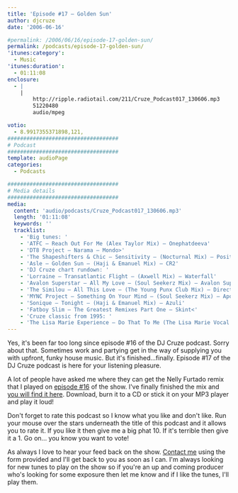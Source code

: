 ```yaml
---
title: 'Episode #17 – Golden Sun'
author: djcruze
date: '2006-06-16'

#permalink: /2006/06/16/episode-17-golden-sun/
permalink: /podcasts/episode-17-golden-sun/
'itunes:category':
  - Music
'itunes:duration':
  - 01:11:08
enclosure:
  - |
    |
        http://ripple.radiotail.com/211/Cruze_Podcast017_130606.mp3
        51220480
        audio/mpeg

votio:
  - 8.9917355371898,121,
###################################
# Podcast
###################################
template: audioPage
categories:
  - Podcasts

###################################
# Media details
###################################
media:
  content: 'audio/podcasts/Cruze_Podcast017_130606.mp3'
  length: '01:11:08'
  keywords: ''
  tracklist:
    - 'Big tunes: '
    - 'ATFC – Reach Out For Me (Alex Taylor Mix) – Onephatdeeva'
    - 'DT8 Project – Narama – Mondo>'
    - 'The Shapeshifters & Chic – Sensitivity – (Nocturnal Mix) – Positiva'
    - 'Asle – Golden Sun – (Haji & Emanuel Mix) – CR2'
    - 'DJ Cruze chart rundown: '
    - 'Lorraine – Transatlantic Flight – (Axwell Mix) – Waterfall'
    - 'Avalon Superstar – All My Love – (Soul Seekerz Mix) – Avalon Superstar'
    - 'The Similou – All This Love – (The Young Punx Club Mix) – Direction'
    - 'MYNC Project – Something On Your Mind – (Soul Seekerz Mix) – Apollo'
    - 'Sonique – Tonight – (Haji & Emanuel Mix) – Azuli'
    - 'Fatboy Slim – The Greatest Remixes Part One – Skint<'
    - 'Cruze classic from 1995: '
    - 'The Lisa Marie Experience – Do That To Me (The Lisa Marie Vocal Experience Mix Part 1) – White label'
---
```


Yes, it's been far too long since episode #16 of the DJ Cruze podcast. Sorry about that. Sometimes work and partying get in the way of supplying you with upfront, funky house music. But it's finished...finally. Episode #17 of the DJ Cruze podcast is here for your listening pleasure.

A lot of people have asked me where they can get the Nelly Furtado remix that I played on [episode #16][3] of the show. I've finally finished the mix and [you will find it here][4]. Download, burn it to a CD or stick it on your MP3 player and play it loud!

Don't forget to rate this podcast so I know what you like and don't like. Run your mouse over the stars underneath the title of this podcast and it allows you to rate it. If you like it then give me a big phat 10. If it's terrible then give it a 1. Go on... you know you want to vote!

As always I love to hear your feed back on the show. [Contact me][5] using the form provided and I'll get back to you as soon as I can. I'm always looking for new tunes to play on the show so if you're an up and coming producer who's looking for some exposure then let me know and if I like the tunes, I'll play them.

[1]: http://ripple.radiotail.com/211/Cruze_Podcast017_130606.mp3
[2]: http://www.djcruze.co.uk/cms/podcasts/feed/rss2
[3]: http://www.djcruze.co.uk/cms/2006/05/22/episode-16-renegade-master/
[4]: http://www.djcruze.co.uk/cms/2006/06/09/nelly-furtado-man-eater-dj-cruze-funkfinders-remix-part-ii/
[5]: http://www.djcruze.co.uk/cms/contact/
